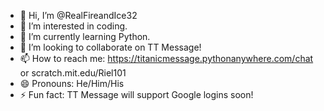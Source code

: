 - 👋 Hi, I’m @RealFireandIce32
- 👀 I’m interested in coding.
- 🌱 I’m currently learning Python.
- 💞️ I’m looking to collaborate on TT Message!
- 📫 How to reach me: https://titanicmessage.pythonanywhere.com/chat or scratch.mit.edu/Riel101
- 😄 Pronouns: He/Him/His
- ⚡ Fun fact: TT Message will support Google logins soon!
<!---
RealFireandIce32/RealFireandIce32 is a ✨ special ✨ repository because its `README.md` (this file) appears on your GitHub profile.
You can click the Preview link to take a look at your changes.
--->
